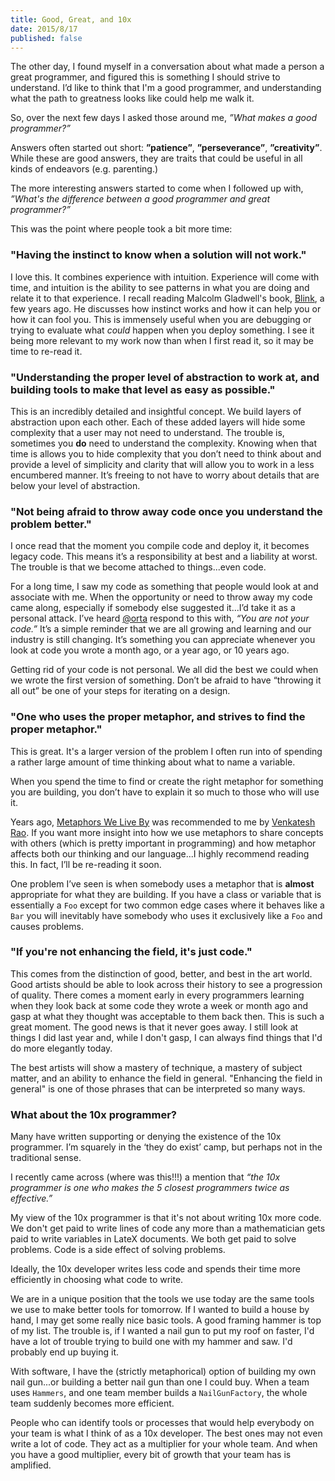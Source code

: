 ```yaml
---
title: Good, Great, and 10x
date: 2015/8/17
published: false
---
```


The other day, I found myself in a conversation about what made a person a great programmer, and figured this is something I should strive to understand. I’d like to think that I'm a good programmer, and understanding what the path to greatness looks like could help me walk it.

So, over the next few days I asked those around me, *”What makes a good programmer?”*

Answers often started out short: **”patience”**, **”perseverance”**, **”creativity”**. While these are good answers, they are traits that could be useful in all kinds of endeavors (e.g. parenting.)

The more interesting answers started to come when I followed up with, *”What's the difference between a good programmer and great programmer?”*

This was the point where people took a bit more time:

### "Having the instinct to know when a solution will not work."

I love this. It combines experience with intuition. Experience will come with time, and intuition is the ability to see patterns in what you are doing and relate it to that experience. I recall reading Malcolm Gladwell's book, [Blink](http://gladwell.com/blink/), a few years ago. He discusses how instinct works and how it can help you or how it can fool you. This is immensely useful when you are debugging or trying to evaluate what *could* happen when you deploy something. I see it being more relevant to my work now than when I first read it, so it may be time to re-read it.

### "Understanding the proper level of abstraction to work at, and building tools to make that level as easy as possible."

This is an incredibly detailed and insightful concept. We build layers of abstraction upon each other. Each of these added layers will hide some  complexity that a user may not need to understand. The trouble is, sometimes you **do** need to understand the complexity. Knowing when that time is allows you to hide complexity that you don’t need to think about and provide a level of simplicity and clarity that will allow you to work in a less encumbered manner. It’s freeing to not have to worry about details that are below your level of abstraction.

### "Not being afraid to throw away code once you understand the problem better."

I once read that the moment you compile code and deploy it, it becomes legacy code. This means it’s a responsibility at best and a liability at worst. The trouble is that we become attached to things...even code.

For a long time, I saw my code as something that people would look at and associate with me. When the opportunity or need to throw away my code came along, especially if somebody else suggested it...I’d take it as a personal attack. I’ve heard [@orta](https://twitter.com/orta) respond to this with, *“You are not your code.”* It’s a simple reminder that we are all growing and learning and our industry is still changing. It’s something you can appreciate whenever you look at code you wrote a month ago, or a year ago, or 10 years ago.

Getting rid of your code is not personal. We all did the best we could when we wrote the first version of something. Don’t be afraid to have “throwing it all out” be one of your steps for iterating on a design.

### "One who uses the proper metaphor, and strives to find the proper metaphor."

This is great. It's a larger version of the problem I often run into of spending a rather large amount of time thinking about what to name a variable.

When you spend the time to find or create the right metaphor for something you are building, you don’t have to explain it so much to those who will use it.

Years ago, [Metaphors We Live By](http://www.amazon.com/Metaphors-We-Live-George-Lakoff/dp/0226468011) was recommended to me by [Venkatesh Rao](http://ribbonfarm.com). If you want more insight into how we use metaphors to share concepts with others (which is pretty important in programming) and how metaphor affects both our thinking and our language...I highly recommend reading this. In fact, I’ll be re-reading it soon.

One problem I’ve seen is when somebody uses a metaphor that is **almost** appropriate for what they are building. If you have a class or variable that is essentially a `Foo` except for two common edge cases where it behaves like a `Bar` you will inevitably have somebody who uses it exclusively like a `Foo` and causes problems.

### "If you're not enhancing the field, it's just code."

This comes from the distinction of good, better, and best in the art world. Good artists should be able to look across their history to see a progression of quality. There comes a moment early in every programmers learning when they look back at some code they wrote a week or month ago and gasp at what they thought was acceptable to them back then. This is such a great moment. The good news is that it never goes away. I still look at things I did last year and, while I don't gasp, I can always find things that I'd do more elegantly today.

The best artists will show a mastery of technique, a mastery of subject matter, and an ability to enhance the field in general. "Enhancing the field in general" is one of those phrases that can be interpreted so many ways.

### What about the 10x programmer?

Many have written supporting or denying the existence of the 10x programmer. I’m squarely in the ‘they do exist’ camp, but perhaps not in the traditional sense.

I recently came across (where was this!!!) a mention that *“the 10x programmer is one who makes the 5 closest programmers twice as effective.”*

My view of the 10x programmer is that it's not about writing 10x more code. We don't get paid to write lines of code any more than a mathematician gets paid to write variables in LateX documents. We both get paid to solve problems. Code is a side effect of solving problems.

Ideally, the 10x developer writes less code and spends their time more efficiently in choosing what code to write.

We are in a unique position that the tools we use today are the same tools we use to make better tools for tomorrow. If I wanted to build a house by hand, I may get some really nice basic tools. A good framing hammer is top of my list. The trouble is, if I wanted a nail gun to put my roof on faster, I'd have a lot of trouble trying to build one with my hammer and saw. I'd probably end up buying it.

With software, I have the (strictly metaphorical) option of building my own nail gun...or building a better nail gun than one I could buy. When a team uses `Hammers`, and one team member builds a `NailGunFactory`, the whole team suddenly becomes more efficient.

People who can identify tools or processes that would help everybody on your team is what I think of as a 10x developer. The best ones may not even write a lot of code. They act as a multiplier for your whole team. And when you have a good multiplier, every bit of growth that your team has is amplified.






